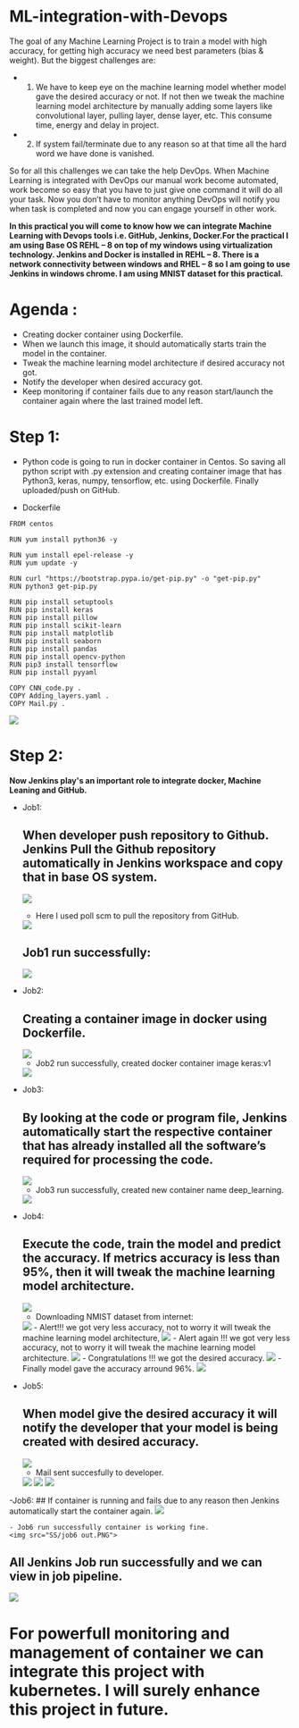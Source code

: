 # ML-integration-with-Devops

The goal of any Machine Learning Project is to train a model with high accuracy, for getting high accuracy we need best parameters (bias & weight). But the biggest challenges are:

- 1.	We have to keep eye on the machine learning model whether model gave the desired accuracy or not. If not then we tweak the machine learning model architecture by manually adding some layers like convolutional layer, pulling layer, dense layer, etc. This consume time, energy and delay in project.
- 2.  If system fail/terminate due to any reason so at that time all the hard word we have done is vanished.

So for all this challenges we can take the help DevOps. When Machine Learning is integrated with DevOps our manual work become automated, work become so easy that you have to just give one command it will do all your task. Now you don’t have to monitor anything DevOps will notify you when task is completed and now you can engage yourself in other work.

**In this practical you will come to know how we can integrate Machine Learning with Devops tools i.e. GitHub, Jenkins, Docker.For the practical I am using Base OS REHL – 8 on top of my windows using virtualization technology. Jenkins and Docker is installed in REHL – 8. There is a network connectivity between windows and RHEL – 8 so I am going to use Jenkins in windows chrome. I am using MNIST dataset for this practical.**




# Agenda : 
-	Creating docker container using Dockerfile. 
-	When we launch this image, it should automatically starts train the model in the container.
-	Tweak the machine learning model architecture if desired accuracy not got.
-	Notify the developer when desired accuracy got.
-	Keep monitoring if container fails due to any reason start/launch the container again where the last trained model left.


# Step 1:
- Python code is going to run in docker container in Centos. So saving all python script with .py extension and creating container image that has Python3, keras, numpy, tensorflow, etc. using Dockerfile. Finally uploaded/push on GitHub.

- Dockerfile
```
FROM centos

RUN yum install python36 -y

RUN yum install epel-release -y
RUN yum update -y

RUN curl "https://bootstrap.pypa.io/get-pip.py" -o "get-pip.py"
RUN python3 get-pip.py

RUN pip install setuptools
RUN pip install keras
RUN pip install pillow
RUN pip install scikit-learn
RUN pip install matplotlib
RUN pip install seaborn
RUN pip install pandas
RUN pip install opencv-python
RUN pip3 install tensorflow
RUN pip install pyyaml

COPY CNN_code.py .
COPY Adding_layers.yaml .
COPY Mail.py .
```



![](SS/git.PNG)



# Step 2:
**Now Jenkins play's an important role to integrate docker, Machine Leaning and GitHub.**

- Job1:
    ## When developer push repository to Github. Jenkins Pull the Github repository automatically in Jenkins workspace and copy that in base OS system. 




    ![](SS/Job1a.PNG)




    - Here I used poll scm to pull the repository from GitHub.
    <img src="SS/job1b.PNG">




    ## Job1 run successfully: 
    <img src="SS/job1 out.PNG">





- Job2:
    ## Creating a container image in docker using Dockerfile.
    <img src="SS/job2.PNG">


    - Job2 run successfully, created docker container image keras:v1
    <img src="SS/job2 out.PNG">
      
- Job3:
    ## By looking at the code or program file, Jenkins automatically start the respective container that has already installed all the software’s required for processing the code.
    <img src="SS/job3.PNG">
    
    
    
    - Job3 run successfully, created new container name deep_learning.
    <img src="SS/job3 out.PNG">
 
 
 

- Job4:
    ## Execute the code, train the model and predict the accuracy. If metrics accuracy is less than 95%, then it will tweak the machine learning model architecture.
    <img src="SS/job4.PNG">
    
    - Downloading NMIST dataset from internet:
    <img src="SS/job4 out1.PNG">
    - Alert!!! we got very less accuracy, not to worry it will tweak the machine learning model architecture,
    <img src="SS/job4 out2.PNG">
    - Alert again !!! we got very less accuracy, not to worry it will tweak the machine learning model architecture.
    <img src="SS/job4 out3.PNG">
    - Congratulations !!! we got the desired accuracy.
    <img src="SS/job4 out4.PNG">
    - Finally model gave the accuracy arround 96%.
     <img src="SS/job4 out5.PNG">


- Job5:
    ## When model give the desired accuracy it will notify the developer that your model is being created with desired accuracy.
    <img src="SS/job5.PNG">
    
    - Mail sent succesfully to developer.
    <img src="SS/job5 out.PNG">
    <img src="SS/mail.PNG">
    <img src="SS/MAIL OUT.PNG">
    
-Job6:
    ## If container is running and fails due to any reason then Jenkins automatically start the container again.
    <img src="SS/job6.PNG">
  
    - Job6 run successfully container is working fine.
    <img src="SS/job6 out.PNG">


## All Jenkins Job run successfully and we can view in job pipeline.
<img src="SS/pipeline all run succesfully.PNG">




# For powerfull monitoring and management of container we can integrate this project with kubernetes. I will surely enhance this project in future.
